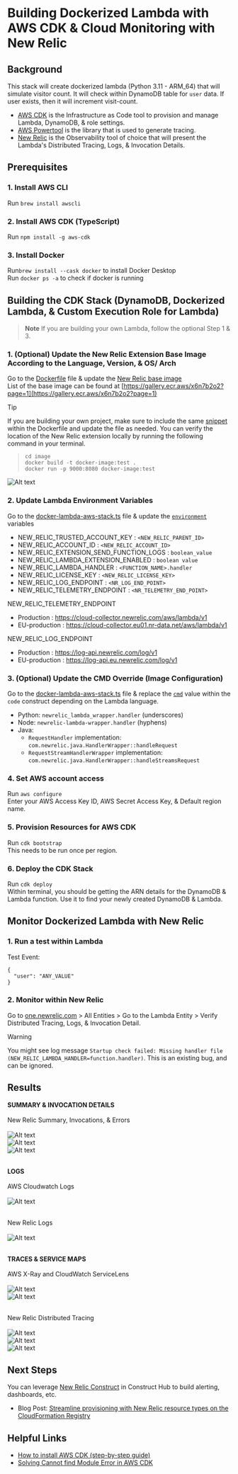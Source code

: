 # Building Dockerized Lambda with AWS CDK & Cloud Monitoring with New Relic

##  Background
This stack will create dockerized lambda (Python 3.11 - ARM_64) that will simulate visitor count.
It will check within DynamoDB table for `user` data. If user exists, then it will increment visit-count.

* [AWS CDK](https://docs.aws.amazon.com/cdk/api/v2/docs/aws-cdk-lib.aws_lambda-readme.html) is the Infrastructure as Code tool to provision and manage Lambda, DynamoDB, & role settings.
* [AWS Powertool](https://docs.powertools.aws.dev/lambda/python/latest/core/tracer/) is the library that is used to generate tracing.
* [New Relic](one.newrelic.com) is the Observability tool of choice that will present the Lambda's Distributed Tracing, Logs, & Invocation Details.

##  Prerequisites
### 1. Install AWS CLI
Run `brew install awscli`

### 2. Install AWS CDK (TypeScript)
Run `npm install -g aws-cdk`

### 3. Install Docker
Run`brew install --cask docker` to install Docker Desktop
<br> Run `docker ps -a` to check if docker is running 

##  Building the CDK Stack (DynamoDB, Dockerized Lambda, & Custom Execution Role for Lambda)
> **Note** 
> If you are building your own Lambda, follow the optional Step 1 & 3.

### 1. (Optional) Update the New Relic Extension Base Image According to the Language, Version, & OS/ Arch
Go to the [Dockerfile](./image/Dockerfile) file & update the [New Relic base image](./image/Dockerfile#L2)
<br> List of the base image can be found at [https://gallery.ecr.aws/x6n7b2o2?page=1](https://gallery.ecr.aws/x6n7b2o2?page=1)

> [!TIP] 
> If you are building your own project, make sure to include the same [snippet](https://github.com/Limalbert96/Dockerized-Lambda-NR/blob/main/image/Dockerfile#L5-L20) within the Dockerfile and update the file as needed. You can verify the location of the New Relic extension locally by running the following command in your terminal.

> ```
> cd image
> docker build -t docker-image:test .
> docker run -p 9000:8080 docker-image:test
> ```

![Alt text](<./screenshots/NR Extension within Dockerfile.png>) 

### 2. Update Lambda Environment Variables
Go to the [docker-lambda-aws-stack.ts](./lib/docker-lambda-aws-stack.ts) file & update the [`environment`](./lib/docker-lambda-aws-stack.ts#L47-L57) variables
* NEW_RELIC_TRUSTED_ACCOUNT_KEY : `<NEW_RELIC_PARENT_ID>` 
* NEW_RELIC_ACCOUNT_ID : `<NEW_RELIC_ACCOUNT_ID>`
* NEW_RELIC_EXTENSION_SEND_FUNCTION_LOGS : `boolean_value`
* NEW_RELIC_LAMBDA_EXTENSION_ENABLED : `boolean value`
* NEW_RELIC_LAMBDA_HANDLER : `<FUNCTION_NAME>.handler`
* NEW_RELIC_LICENSE_KEY : `<NEW_RELIC_LICENSE_KEY>`
* NEW_RELIC_LOG_ENDPOINT : `<NR_LOG_END_POINT>`
* NEW_RELIC_TELEMETRY_ENDPOINT : `<NR_TELEMETRY_END_POINT>`

NEW_RELIC_TELEMETRY_ENDPOINT
* Production : https://cloud-collector.newrelic.com/aws/lambda/v1
* EU-production : https://cloud-collector.eu01.nr-data.net/aws/lambda/v1

NEW_RELIC_LOG_ENDPOINT
* Production : https://log-api.newrelic.com/log/v1
* EU-production : https://log-api.eu.newrelic.com/log/v1

### 3. (Optional) Update the CMD Override (Image Configuration)
Go to the [docker-lambda-aws-stack.ts](./lib/docker-lambda-aws-stack.ts) file & replace the [`cmd`](./lib/docker-lambda-aws-stack.ts#L40) value within the `code` construct depending on the Lambda language.
* Python: `newrelic_lambda_wrapper.handler` (underscores)
* Node: `newrelic-lambda-wrapper.handler` (hyphens)
* Java:
    - `RequestHandler` implementation: `com.newrelic.java.HandlerWrapper::handleRequest`
    - `RequestStreamHandlerWrapper` implementation: `com.newrelic.java.HandlerWrapper::handleStreamsRequest`

### 4. Set AWS account access
Run `aws configure`
<br> Enter your AWS Access Key ID, AWS Secret Access Key, & Default region name.

### 5. Provision Resources for AWS CDK
Run `cdk bootstrap`
<br> This needs to be run once per region.

### 6. Deploy the CDK Stack
Run `cdk deploy`
<br> Within terminal, you should be getting the ARN details for the DynamoDB & Lambda function. Use it to find your newly created DynamoDB & Lambda.

##  Monitor Dockerized Lambda with New Relic

### 1. Run a test within Lambda
Test Event:
```
{
  "user": "ANY_VALUE"
}
```

### 2. Monitor within New Relic
Go to [one.newrelic.com](one.newrelic.com) > All Entities > Go to the Lambda Entity > Verify Distributed Tracing, Logs, & Invocation Detail.
> [!WARNING]  
> You might see log message `Startup check failed: Missing handler file  (NEW_RELIC_LAMBDA_HANDLER=function.handler)`. This is an existing bug, and can be ignored.

## Results
**SUMMARY & INVOCATION DETAILS**
<br><br> New Relic Summary, Invocations, & Errors
<br><br>![Alt text](<./screenshots/NR Lambda Summary.png>) 
<br>![Alt text](<./screenshots/NR Lambda Invocations.png>) 
<br>![Alt text](<./screenshots/NR Lambda Errors.png>)

<br> **LOGS**
<br><br> AWS Cloudwatch Logs
<br><br>![Alt text](<./screenshots/Lambda Log.png>) 

<br> New Relic Logs
<br><br>![Alt text](<./screenshots/NR Lambda Log.png>) 

<br> **TRACES & SERVICE MAPS**
<br><br> AWS X-Ray and CloudWatch ServiceLens
<br><br>![Alt text](<./screenshots/Lambda Trace.png>) 
<br>![Alt text](<./screenshots/Lambda Service Map.png>) 

<br> New Relic Distributed Tracing
<br><br>![Alt text](<./screenshots/NR Lambda DT.png>) 
<br>![Alt text](<./screenshots/NR Lambda Success Trace & Service Map.png>) 
<br>![Alt text](<./screenshots/NR Error Trace.png>)

## Next Steps
You can leverage [New Relic Construct](https://constructs.dev/search?q=newrelic&offset=0&tags=aws-published) in Construct Hub to build alerting, dashboards, etc.
* Blog Post: [Streamline provisioning with New Relic resource types on the CloudFormation Registry](https://newrelic.com/blog/how-to-relic/streamline-provisioning-with-new-relic-resource-types-on-the-cloudformation-registry)

## Helpful Links
* [How to install AWS CDK (step-by-step guide)](https://towardsthecloud.com/install-aws-cdk#:~:text=The%20AWS%20CDK%20Toolkit%20provides,install%20%2Dg%20aws%2Dcdk%20.)
* [Solving Cannot find Module Error in AWS CDK](https://bobbyhadz.com/blog/cannot-find-module-error-aws-cdk)